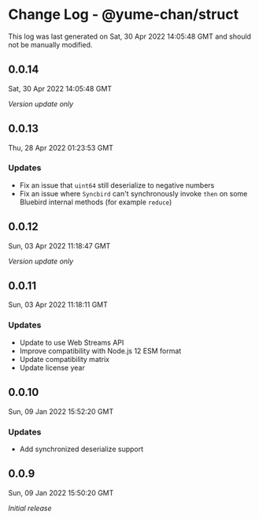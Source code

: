 # Change Log - @yume-chan/struct

This log was last generated on Sat, 30 Apr 2022 14:05:48 GMT and should not be manually modified.

## 0.0.14
Sat, 30 Apr 2022 14:05:48 GMT

_Version update only_

## 0.0.13
Thu, 28 Apr 2022 01:23:53 GMT

### Updates

- Fix an issue that `uint64` still deserialize to negative numbers
- Fix an issue where `Syncbird` can't synchronously invoke `then` on some Bluebird internal methods (for example `reduce`)

## 0.0.12
Sun, 03 Apr 2022 11:18:47 GMT

_Version update only_

## 0.0.11
Sun, 03 Apr 2022 11:18:11 GMT

### Updates

- Update to use Web Streams API
- Improve compatibility with Node.js 12 ESM format
- Update compatibility matrix
- Update license year

## 0.0.10
Sun, 09 Jan 2022 15:52:20 GMT

### Updates

- Add synchronized deserialize support

## 0.0.9
Sun, 09 Jan 2022 15:50:20 GMT

_Initial release_

